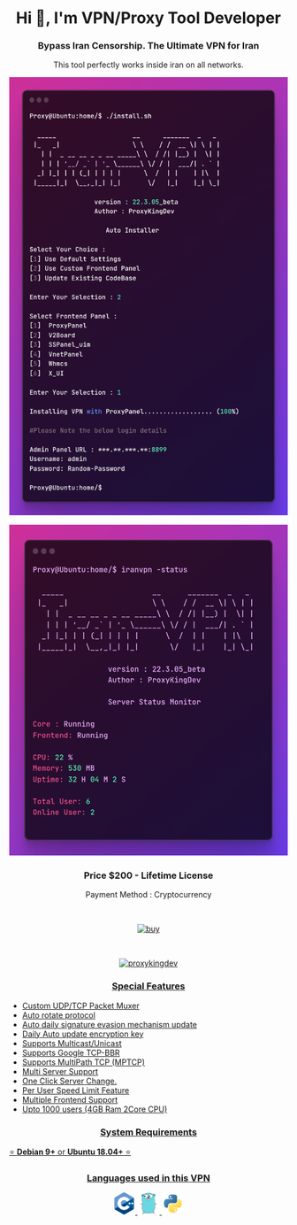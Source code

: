 <h1 align="center">Hi 👋, I'm VPN/Proxy Tool Developer</h1>

<h3 align="center">Bypass Iran Censorship. The Ultimate VPN for Iran</h3>
<p align="center">This tool perfectly works inside iran on all networks. </p>

![Screenshot](terminal-3.png)

![Screenshot](terminal-2.png)

<h3 align="center">Price $200 - Lifetime License</h3>
<p align="center">Payment Method : Cryptocurrency</p>
<br>
<p align="center"> <a href="https://commerce.coinbase.com/checkout/81d45993-e208-49f1-a50c-f2a52089afe0" target="_blank" rel="noreferrer"> <img src="https://img.shields.io/badge/Buy%20Now-brightgreen?style=for-the-badge&logoColor=white&logo=DocuSign" alt="buy" height="40" /> </p>

</br>
<p align="center"> <img src="https://komarev.com/ghpvc/?username=proxykingdev&label=User%20count&color=0e75b6&style=flat" alt="proxykingdev" /> </p>

<h3 align="center" > Special Features </h3>

- Custom UDP/TCP Packet Muxer
- Auto rotate protocol
- Auto daily signature evasion mechanism update
- Daily Auto update encryption key
- Supports Multicast/Unicast
- Supports Google TCP-BBR
- Supports MultiPath TCP (MPTCP)
- Multi Server Support
- One Click Server Change. 
- Per User Speed Limit Feature
- Multiple Frontend Support
- Upto 1000 users (4GB Ram 2Core CPU)


<h3 align="center">System Requirements</h3>

 ⭐ **Debian 9+** or **Ubuntu 18.04+** ⭐

<h3 align="center">Languages used in this VPN</h3>

<p align="center"> <a href="https://www.w3schools.com/cpp/" target="_blank" rel="noreferrer"> <img src="https://raw.githubusercontent.com/devicons/devicon/master/icons/cplusplus/cplusplus-original.svg" alt="cplusplus" width="40" height="40"/> </a> <a href="https://golang.org" target="_blank" rel="noreferrer"> <img src="https://raw.githubusercontent.com/devicons/devicon/master/icons/go/go-original.svg" alt="go" width="40" height="40"/></a><a href="https://www.python.org" target="_blank" rel="noreferrer"> <img src="https://raw.githubusercontent.com/devicons/devicon/master/icons/python/python-original.svg" alt="python" width="40" height="40"/> </a> </p>


